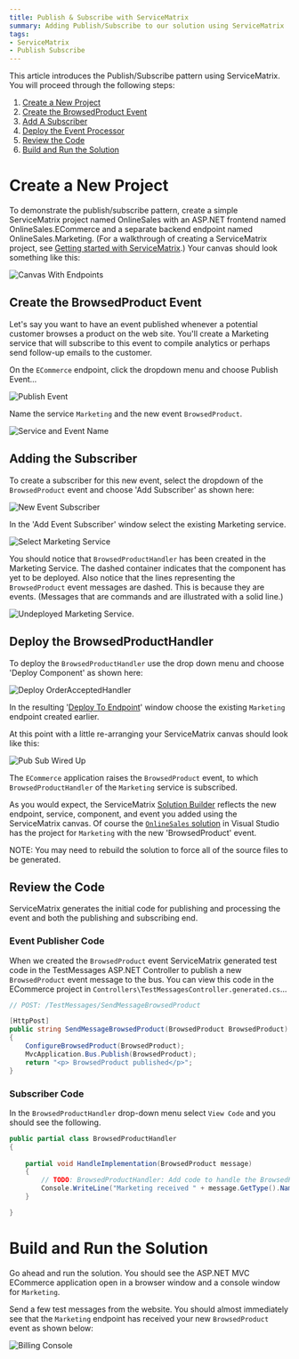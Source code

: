 ```yaml
---
title: Publish & Subscribe with ServiceMatrix
summary: Adding Publish/Subscribe to our solution using ServiceMatrix
tags:
- ServiceMatrix
- Publish Subscribe
---
```


This article introduces the Publish/Subscribe pattern using ServiceMatrix.  You will proceed through the following steps:

1. [Create a New Project](#create-a-new-project)
2. [Create the BrowsedProduct Event](#create-the-browsedproduct-event)
3. [Add A Subscriber](#adding-the-subscriber)
4. [Deploy the Event Processor](#deploy-the-browsedproducthandler)
5. [Review the Code](#review-the-code)
6. [Build and Run the Solution](#build-and-run-the-solution)

# Create a New Project

To demonstrate the publish/subscribe pattern, create a simple ServiceMatrix project named OnlineSales with an ASP.NET frontend named OnlineSales.ECommerce and a separate backend endpoint named OnlineSales.Marketing.  (For a walkthrough of creating a ServiceMatrix project, see [Getting started with ServiceMatrix](getting-started-with-servicematrix-2.0.md).) Your canvas should look something like this:

![Canvas With Endpoints](images/servicematrix-canvaswithendpoints-pubsub.png)

## Create the BrowsedProduct Event

Let's say you want to have an event published whenever a potential customer browses a product on the web site. You'll create a Marketing service that will subscribe to this event to compile analytics or perhaps send follow-up emails to the customer.

On the `ECommerce` endpoint, click the dropdown menu and choose Publish Event...

![Publish Event](images/servicematrix-publishevent-pubsub.png)

Name the service `Marketing` and the new event `BrowsedProduct`.

![Service and Event Name](images/servicematrix-publishevent-details.png)

## Adding the Subscriber

To create a subscriber for this new event, select the dropdown of the `BrowsedProduct` event and choose 'Add Subscriber' as shown here:

![New Event Subscriber](images/servicematrix-browsedproductevent.png)

In the 'Add Event Subscriber' window select the existing Marketing service.

![Select Marketing Service](images/servicematrix-marketingservice.png)

You should notice that `BrowsedProductHandler` has been created in the Marketing Service. The dashed container indicates that the component has yet to be deployed. Also notice that the lines representing the `BrowsedProduct` event messages are dashed.  This is because they are events. (Messages that are commands and are illustrated with a solid line.)

![Undeployed Marketing Service](images/servicematrix-undeployedmarketing.png).

## Deploy the BrowsedProductHandler

To deploy the `BrowsedProductHandler` use the drop down menu and choose 'Deploy Component' as shown here:

![Deploy OrderAcceptedHandler](images/servicematrix-browsedproduct-deploy.png)

In the resulting '[Deploy To Endpoint](images/servicematrix-deploytonewendpoint-pubsub.png "Deploy to Endpoint")' window choose the existing `Marketing` endpoint created earlier.

At this point with a little re-arranging your ServiceMatrix canvas should look like this:

![Pub Sub Wired Up](images/servicematrix-pubsubcanvaswired-pubsub.png)

The `ECommerce` application raises the `BrowsedProduct` event, to which `BrowsedProductHandler` of the `Marketing` service is subscribed.

As you would expect, the ServiceMatrix [Solution Builder](images/servicematrix-pubsubsolutionbuilder-pubsub.png "SolutionBuilder") reflects the new endpoint, service, component, and event you added using the ServiceMatrix canvas.  Of course the [`OnlineSales` solution](images/servicematrix-pubsubsolution-pubsub.png "Visual Studio Solution") in Visual Studio has the  project for `Marketing` with the new 'BrowsedProduct' event.

NOTE: You may need to rebuild the solution to force all of the source files to be generated.

## Review the Code

ServiceMatrix generates the initial code for publishing and processing the event and both the publishing and subscribing end. 

### Event Publisher Code 

When we created the `BrowsedProduct` event ServiceMatrix generated test code in the TestMessages ASP.NET Controller to publish a new `BrowsedProduct` event message to the bus. You can view this code in the ECommerce project in `Controllers\TestMessagesController.generated.cs`...

````C#
// POST: /TestMessages/SendMessageBrowsedProduct

[HttpPost]
public string SendMessageBrowsedProduct(BrowsedProduct BrowsedProduct)
{
    ConfigureBrowsedProduct(BrowsedProduct);
    MvcApplication.Bus.Publish(BrowsedProduct);
    return "<p> BrowsedProduct published</p>";
}
````

### Subscriber Code

In the `BrowsedProductHandler` drop-down menu select `View Code` and you should see the following. 

````C#
public partial class BrowsedProductHandler
{
		
    partial void HandleImplementation(BrowsedProduct message)
    {
        // TODO: BrowsedProductHandler: Add code to handle the BrowsedProduct message.
        Console.WriteLine("Marketing received " + message.GetType().Name);
    }

}
````

# Build and Run the Solution

Go ahead and run the solution. You should see the ASP.NET MVC ECommerce application open in a browser window and a console window for `Marketing`.

Send a few test messages from the website.  You should almost immediately see that the `Marketing` endpoint has received your new `BrowsedProduct` event as shown below:

![Billing Console](images/servicematrix-marketingconsole.png)